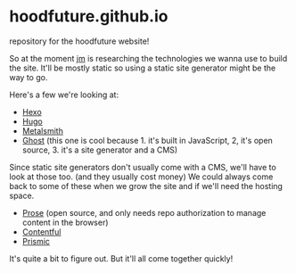 # hoodfuture.github.io
repository for the hoodfuture website!

So at the moment [jm](http://github.com/jermainemontiel) is researching the technologies we wanna use to build the site. It'll be mostly static so using a static site generator might be the way to go.

Here's a few we're looking at:
  - [Hexo](http://hexo.io)
  - [Hugo](http://gohugo.io)
  - [Metalsmith](http://metalsmith.io)
  - [Ghost](http://ghost.org) (this one is cool because 1. it's built in JavaScript, 2, it's open source, 3. it's a site generator and a CMS)

Since static site generators don't usually come with a CMS, we'll have to look at those too. (and they usually cost money) We could always come back to some of these when we grow the site and if we'll need the hosting space.
  - [Prose](http://prose.io) (open source, and only needs repo authorization to manage content in the browser)
  - [Contentful](http://contentful.com)
  - [Prismic](http://prismic.io)

It's quite a bit to figure out. But it'll all come together quickly!
